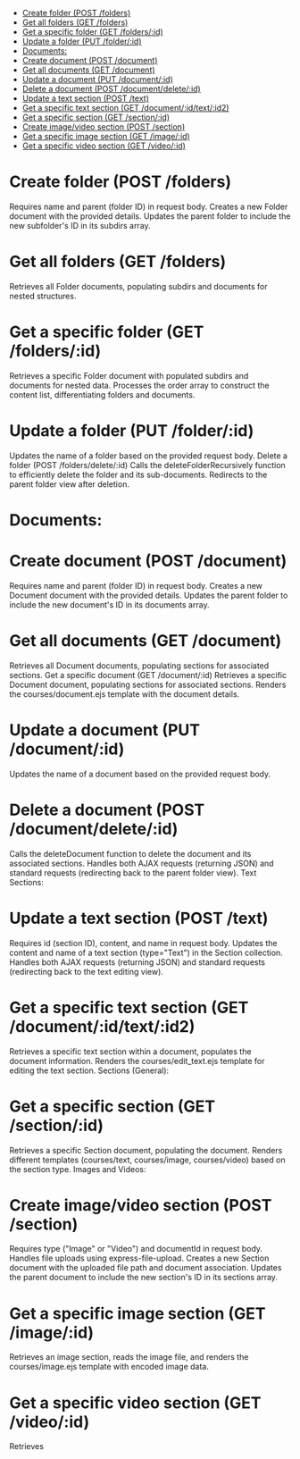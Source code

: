 <!--toc:start-->
- [Create folder (POST /folders)](#create-folder-post-folders)
- [Get all folders (GET /folders)](#get-all-folders-get-folders)
- [Get a specific folder (GET /folders/:id)](#get-a-specific-folder-get-foldersid)
- [Update a folder (PUT /folder/:id)](#update-a-folder-put-folderid)
- [Documents:](#documents)
- [Create document (POST /document)](#create-document-post-document)
- [Get all documents (GET /document)](#get-all-documents-get-document)
- [Update a document (PUT /document/:id)](#update-a-document-put-documentid)
- [Delete a document (POST /document/delete/:id)](#delete-a-document-post-documentdeleteid)
- [Update a text section (POST /text)](#update-a-text-section-post-text)
- [Get a specific text section (GET /document/:id/text/:id2)](#get-a-specific-text-section-get-documentidtextid2)
- [Get a specific section (GET /section/:id)](#get-a-specific-section-get-sectionid)
- [Create image/video section (POST /section)](#create-imagevideo-section-post-section)
- [Get a specific image section (GET /image/:id)](#get-a-specific-image-section-get-imageid)
- [Get a specific video section (GET /video/:id)](#get-a-specific-video-section-get-videoid)
<!--toc:end-->

# Create folder (POST /folders)
Requires name and parent (folder ID) in request body.
Creates a new Folder document with the provided details.
Updates the parent folder to include the new subfolder's ID in its subdirs array.
# Get all folders (GET /folders)
Retrieves all Folder documents, populating subdirs and documents for nested structures.
# Get a specific folder (GET /folders/:id)
Retrieves a specific Folder document with populated subdirs and documents for nested data.
Processes the order array to construct the content list, differentiating folders and documents.
# Update a folder (PUT /folder/:id)
Updates the name of a folder based on the provided request body.
Delete a folder (POST /folders/delete/:id)
Calls the deleteFolderRecursively function to efficiently delete the folder and its sub-documents.
Redirects to the parent folder view after deletion.
# Documents:

# Create document (POST /document)
Requires name and parent (folder ID) in request body.
Creates a new Document document with the provided details.
Updates the parent folder to include the new document's ID in its documents array.
# Get all documents (GET /document)
Retrieves all Document documents, populating sections for associated sections.
Get a specific document (GET /document/:id)
Retrieves a specific Document document, populating sections for associated sections.
Renders the courses/document.ejs template with the document details.
# Update a document (PUT /document/:id)
Updates the name of a document based on the provided request body.
# Delete a document (POST /document/delete/:id)
Calls the deleteDocument function to delete the document and its associated sections.
Handles both AJAX requests (returning JSON) and standard requests (redirecting back to the parent folder view).
Text Sections:

# Update a text section (POST /text)
Requires id (section ID), content, and name in request body.
Updates the content and name of a text section (type="Text") in the Section collection.
Handles both AJAX requests (returning JSON) and standard requests (redirecting back to the text editing view).
# Get a specific text section (GET /document/:id/text/:id2)
Retrieves a specific text section within a document, populates the document information.
Renders the courses/edit_text.ejs template for editing the text section.
Sections (General):

# Get a specific section (GET /section/:id)
Retrieves a specific Section document, populating the document.
Renders different templates (courses/text, courses/image, courses/video) based on the section type.
Images and Videos:

# Create image/video section (POST /section)
Requires type ("Image" or "Video") and documentId in request body.
Handles file uploads using express-file-upload.
Creates a new Section document with the uploaded file path and document association.
Updates the parent document to include the new section's ID in its sections array.
# Get a specific image section (GET /image/:id)
Retrieves an image section, reads the image file, and renders the courses/image.ejs template with encoded image data.
# Get a specific video section (GET /video/:id)
Retrieves
